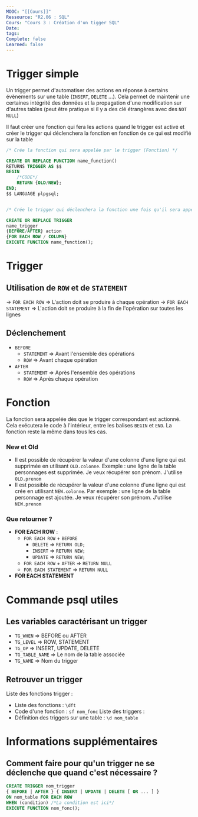 ```yaml
---
MOOC: "[[Cours]]"
Ressource: "R2.06 : SQL"
Cours: "Cours 3 : Création d'un tigger SQL"
Date: 
tags: 
Complete: false
Learned: false
---
```

# Trigger simple
Un trigger permet d'automatiser des actions en réponse à certains évènements sur une table (`INSERT`, `DELETE` ...). Cela permet de maintenir une certaines intégrité des données et la propagation d'une modification sur d'autres tables (peut être pratique si il y a des clé étrangères avec des `NOT NULL`)

Il faut créer une fonction qui fera les actions quand le trigger est activé et créer le trigger qui déclenchera la fonction en fonction de ce qui est modifié sur la table

```SQL
/* Crée la fonction qui sera appelée par le trigger (Fonction) */

CREATE OR REPLACE FUNCTION name_function()
RETURNS TRIGGER AS $$
BEGIN
	/*CODE*/
	RETURN {OLD/NEW};
END;
$$ LANGUAGE plpgsql;


/* Crée le trigger qui déclenchera la fonction une fois qu'il sera appelé (Trigger) */

CREATE OR REPLACE TRIGGER
name_trigger
{BEFORE/AFTER} action
{FOR EACH ROW / COLUMN}
EXECUTE FUNCTION name_function();
```
# Trigger
## Utilisation de `ROW` et de `STATEMENT`
→ `FOR EACH ROW` ⇒ L'action doit se produire à chaque opération
→ `FOR EACH STATEMENT` ⇒ L'action doit se produire à la fin de l'opération sur toutes les lignes
## Déclenchement
- `BEFORE`
	- `STATEMENT` ⇒ Avant l'ensemble des opérations
	- `ROW` ⇒ Avant chaque opération
- `AFTER`
	- `STATEMENT` ⇒ Après l'ensemble des opérations
	- `ROW` ⇒ Après chaque opération
# Fonction
La fonction sera appelée dès que le trigger correspondant est actionné. Cela exécutera le code à l'intérieur, entre les balises `BEGIN` et `END`. La fonction reste la même dans tous les cas.
### New et Old
- Il est possible de récupérer la valeur d'une colonne d'une ligne qui est supprimée en utilisant `OLD.colonne`. Exemple : une ligne de la table personnages est supprimée. Je veux récupérer son prénom. J'utilise `OLD.prenom`
- Il est possible de récupérer la valeur d'une colonne d'une ligne qui est crée en utilisant `NEW.colonne`. Par exemple : une ligne de la table personnage est ajoutée. Je veux récupérer son prénom. J'utilise `NEW.prenom`
### Que retourner ?
- **FOR EACH ROW** :
	- `FOR EACH ROW` + `BEFORE`
		- `DELETE` ⇒ `RETURN OLD;`
		- `INSERT` ⇒ `RETURN NEW;`
		- `UPDATE` ⇒ `RETURN NEW;`
	- `FOR EACH ROW` + `AFTER` ⇒ `RETURN NULL`
	- `FOR EACH STATEMENT` ⇒ `RETURN NULL`
- **FOR EACH STATEMENT**
# Commande psql utiles
## Les variables caractérisant un trigger
- `TG_WHEN` ⇒ BEFORE ou AFTER
- `TG_LEVEL` ⇒ ROW, STATEMENT
- `TG_OP` ⇒ INSERT, UPDATE, DELETE
- `TG_TABLE_NAME` ⇒ Le nom de la table associée
- `TG_NAME` ⇒ Nom du trigger
## Retrouver un trigger
Liste des fonctions trigger :
-  Liste des fonctions : `\dft`
- Code d'une fonction : `sf nom_fonc`
Liste des triggers :
- Définition des triggers sur une table : `\d nom_table`
# Informations supplémentaires
## Comment  faire pour qu'un trigger ne se déclenche que quand c'est nécessaire ?
```SQL
CREATE TRIGGER nom_trigger
{ BEFORE | AFTER } { INSERT | UPDATE | DELETE [ OR ... ] }
ON nom_table FOR EACH ROW
WHEN (condition) /*La condition est ici*/
EXECUTE FUNCTION nom_fonc();
```
